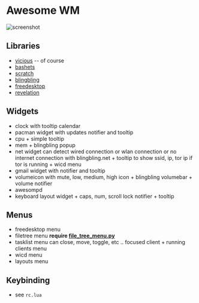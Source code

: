 Awesome WM
==========

![screenshot](https://dl.dropboxusercontent.com/u/7248454/screenshots/2013-05-29-012834_3600x1080_scrot.png)

Libraries
---------
* [vicious](http://git.sysphere.org/vicious/) -- of course
* [bashets](http://gitorious.org/bashets)
* [scratch](http://git.sysphere.org/awesome-configs/tree/scratch)
* [blingbling](https://github.com/cedlemo/blingbling)
* [freedesktop](https://github.com/terceiro/awesome-freedesktop)
* [revelation](https://github.com/bioe007/awesome-revelation.git)

Widgets
-------

* clock with tooltip calendar
* pacman widget with updates notifier and tooltip
* cpu + simple tooltip
* mem + blingbling popup
* net widget can detect wired connection or wlan connection or no internet connection with blingbling.net + tooltip  to show ssid, ip, tor ip if tor is running + wicd menu
* gmail widget with notifier and tooltip
* volumeicon with mute, low, medium, high icon + blingbling volumebar + volume notifier
* awesompd
* keyboard layout widget + caps, num, scroll lock notifier + tooltip

Menus
-----

* freedesktop menu
* filetree menu **require [file_tree_menu.py](https://github.com/melanogaster42/File_tree_menu/raw/master/file_tree_menu.py)**
* tasklist menu can close, move, toggle, etc .. focused client + running clients menu
* wicd menu
* layouts menu

Keybinding
----------

* see `rc.lua`
